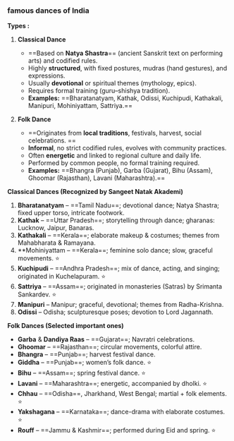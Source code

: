 

### famous dances of India


    
**Types :**

1. **Classical Dance**
	- ==Based on **Natya Shastra**== (ancient Sanskrit text on performing arts) and codified rules.
	- Highly **structured**, with fixed postures, mudras (hand gestures), and expressions.
	- Usually **devotional** or spiritual themes (mythology, epics).
	- Requires formal training (guru–shishya tradition).
	- **Examples:** ==Bharatanatyam, Kathak, Odissi, Kuchipudi, Kathakali, Manipuri, Mohiniyattam, Sattriya.==

2. **Folk Dance**
	- ==Originates from **local traditions**, festivals, harvest, social celebrations. ==   
	- **Informal**, no strict codified rules, evolves with community practices.
	- Often **energetic** and linked to regional culture and daily life.
	- Performed by common people, no formal training required.
	- **Examples:** ==Bhangra (Punjab), Garba (Gujarat), Bihu (Assam), Ghoomar (Rajasthan), Lavani (Maharashtra).==

**Classical Dances (Recognized by Sangeet Natak Akademi)**

1. **Bharatanatyam** – ==Tamil Nadu==; devotional dance; Natya Shastra; fixed upper torso, intricate footwork.
2. **Kathak** – ==Uttar Pradesh==; storytelling through dance; gharanas: Lucknow, Jaipur, Banaras.
3. **Kathakali** – ==Kerala==; elaborate makeup & costumes; themes from Mahabharata & Ramayana.
4. **Mohiniyattam – ==Kerala==; feminine solo dance; slow, graceful movements. ⭐
5. **Kuchipudi**  – ==Andhra Pradesh==; mix of dance, acting, and singing; originated in Kuchelapuram. ⭐
6. **Sattriya**  – ==Assam==; originated in monasteries (Satras) by Srimanta Sankardev. ⭐
7. **Manipuri** – Manipur; graceful, devotional; themes from Radha-Krishna.
8. **Odissi** – Odisha; sculpturesque poses; devotion to Lord Jagannath.


**Folk Dances (Selected important ones)**

- **Garba** & **Dandiya Raas** – ==Gujarat==; Navratri celebrations.
- **Ghoomar** – ==Rajasthan==; circular movements, colorful attire.
- **Bhangra** – ==Punjab==; harvest festival dance.
- **Giddha** – ==Punjab==; women’s folk dance. ⭐
- **Bihu** – ==Assam==; spring festival dance. ⭐
- **Lavani** – ==Maharashtra==; energetic, accompanied by dholki. ⭐
- **Chhau** – ==Odisha==, Jharkhand, West Bengal; martial + folk elements. ⭐
- **Yakshagana** – ==Karnataka==; dance-drama with elaborate costumes. ⭐
- **Rouff** – ==Jammu & Kashmir==; performed during Eid and spring. ⭐
    
